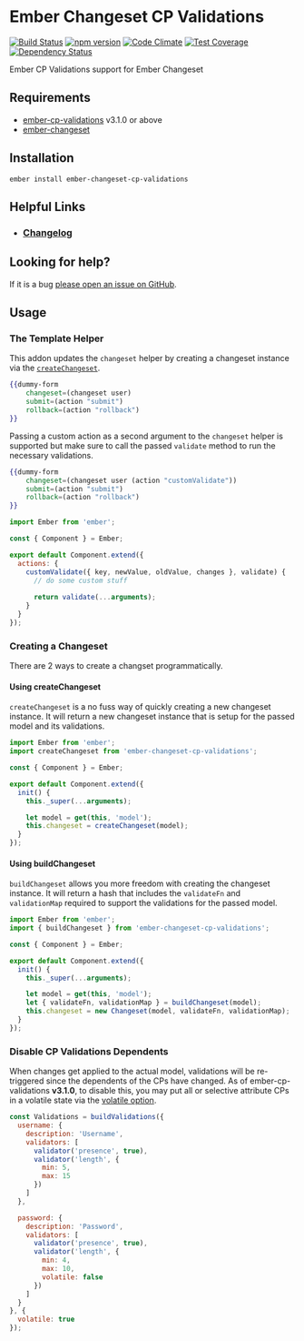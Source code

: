 # Ember Changeset CP Validations

[![Build Status](https://travis-ci.org/offirgolan/ember-changeset-cp-validations.svg)](https://travis-ci.org/offirgolan/ember-changeset-cp-validations)
[![npm version](https://badge.fury.io/js/ember-changeset-cp-validations.svg)](http://badge.fury.io/js/ember-changeset-cp-validations)
[![Code Climate](https://codeclimate.com/github/offirgolan/ember-changeset-cp-validations/badges/gpa.svg)](https://codeclimate.com/github/offirgolan/ember-changeset-cp-validations)
[![Test Coverage](https://codeclimate.com/github/offirgolan/ember-changeset-cp-validations/badges/coverage.svg)](https://codeclimate.com/github/offirgolan/ember-changeset-cp-validations/coverage)
[![Dependency Status](https://david-dm.org/offirgolan/ember-changeset-cp-validations.svg)](https://david-dm.org/offirgolan/ember-changeset-cp-validations)

Ember CP Validations support for Ember Changeset

## Requirements

- [ember-cp-validations](https://github.com/offirgolan/ember-cp-validations) v3.1.0 or above
- [ember-changeset](https://github.com/DockYard/ember-changeset)

## Installation

```
ember install ember-changeset-cp-validations
```

## Helpful Links

- ### [Changelog](CHANGELOG.md)

## Looking for help?
If it is a bug [please open an issue on GitHub](http://github.com/offirgolan/ember-changeset-cp-validations/issues).

## Usage

### The Template Helper

This addon updates the `changeset` helper by creating a changeset instance via the [`createChangeset`](#using-createchangeset).

```hbs
{{dummy-form
    changeset=(changeset user)
    submit=(action "submit")
    rollback=(action "rollback")
}}
```

Passing a custom action as a second argument to the `changeset` helper is supported but make 
sure to call the passed `validate` method to run the necessary validations.

```hbs
{{dummy-form
    changeset=(changeset user (action "customValidate"))
    submit=(action "submit")
    rollback=(action "rollback")
}}
```

```js
import Ember from 'ember';

const { Component } = Ember;

export default Component.extend({
  actions: {
    customValidate({ key, newValue, oldValue, changes }, validate) {
      // do some custom stuff
      
      return validate(...arguments);
    }
  }
});
```

### Creating a Changeset

There are 2 ways to create a changset programmatically.

#### Using createChangeset

`createChangeset` is a no fuss way of quickly creating a new changeset instance. 
It will return a new changeset instance that is setup for the passed model and its validations. 

```js
import Ember from 'ember';
import createChangeset from 'ember-changeset-cp-validations';

const { Component } = Ember;

export default Component.extend({
  init() {
    this._super(...arguments);

    let model = get(this, 'model');
    this.changeset = createChangeset(model);
  }
});
```

#### Using buildChangeset

`buildChangeset` allows you more freedom with creating the changeset instance. 
It will return a hash that includes the `validateFn` and `validationMap` required to
support the validations for the passed model.

```js
import Ember from 'ember';
import { buildChangeset } from 'ember-changeset-cp-validations';

const { Component } = Ember;

export default Component.extend({
  init() {
    this._super(...arguments);

    let model = get(this, 'model');
    let { validateFn, validationMap } = buildChangeset(model);
    this.changeset = new Changeset(model, validateFn, validationMap);
  }
});
```

### Disable CP Validations Dependents

When changes get applied to the actual model, validations will be re-triggered since the dependents of the CPs 
have changed. As of ember-cp-validations __v3.1.0__, to disable this, you may put all or selective attribute CPs in a 
volatile state via the [volatile option](http://offirgolan.github.io/ember-cp-validations/docs/modules/Common%20Options.html#volatile).

```js
const Validations = buildValidations({
  username: {
    description: 'Username',
    validators: [
      validator('presence', true),
      validator('length', {
        min: 5,
        max: 15
      })
    ]
  },

  password: {
    description: 'Password',
    validators: [
      validator('presence', true),
      validator('length', {
        min: 4,
        max: 10,
        volatile: false
      })
    ]
  }
}, {
  volatile: true
});
```
